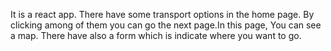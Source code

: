 It is a react app. There have some transport options in the home page. By clicking among of them you can go the next page.In this page, You can see a map. There have also a form which is indicate where you want to go.
